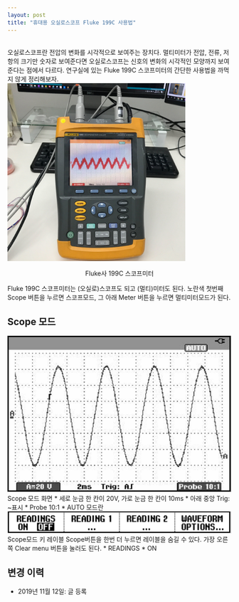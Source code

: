 ```yaml
---
layout: post
title: "휴대용 오실로스코프 Fluke 199C 사용법"
---
```

<br>
오실로스코프란 전압의 변화를 시각적으로 보여주는 장치다. 멀티미터가 전압, 전류, 저항의 크기만 숫자로 보여준다면 오실로스코프는 신호의 변화의 시각적인 모양까지 보여준다는 점에서 다르다. 연구실에 있는 Fluke 199C 스코프미터의 간단한 사용법을 까먹지 않게 정리해보자.
<img src="/assets/scopemeter/view.jpg" width="400">
<p style='text-align:center'>Fluke사 199C 스코프미터</p>
Fluke 199C 스코프미터는 (오실로)스코프도 되고 (멀티)미터도 된다. 노란색 첫번째 Scope 버튼을 누르면 스코프모드, 그 아래 Meter 버튼을 누르면 멀티미터모드가 된다. 

## Scope 모드
<img src="/assets/scopemeter/scope_screen.PNG" width="700">
Scope 모드 화면
* 세로 눈금 한 칸이 20V, 가로 눈금 한 칸이 10ms
* 아래 중앙 Trig: ~표시
* Probe 10:1 
* AUTO 모드란 

<img src="/assets/scopemeter/scope_keylabel.PNG" width="700">
Scope모드 키 레이블
Scope버튼을 한번 더 누르면 레이블을 숨길 수 있다. 가장 오른쪽 Clear menu 버튼을 눌러도 된다.
* READINGS
 * ON

## 변경 이력
* 2019년 11월 12일: 글 등록
